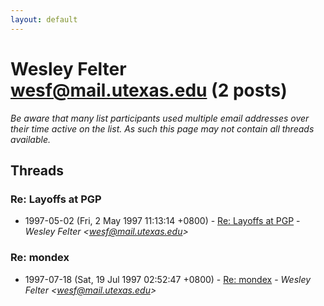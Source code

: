 ```yaml
---
layout: default
---
```


# Wesley Felter <wesf@mail.utexas.edu> (2 posts)

_Be aware that many list participants used multiple email addresses over their time active on the list. As such this page may not contain all threads available._

## Threads

### Re: Layoffs at PGP
+ 1997-05-02 (Fri, 2 May 1997 11:13:14 +0800) - [Re: Layoffs at PGP](/archive/1997/05/99d0b2835e933c657ae0a30e08d22c5d76c30cd0ed5e6593d19de7faa4a54374) - _Wesley Felter \<wesf@mail.utexas.edu\>_

### Re: mondex
+ 1997-07-18 (Sat, 19 Jul 1997 02:52:47 +0800) - [Re: mondex](/archive/1997/07/80eb51e9498fdf142a716245d6f775431cb6d3d761c74e4bf7bc3f70e9e61745) - _Wesley Felter \<wesf@mail.utexas.edu\>_

